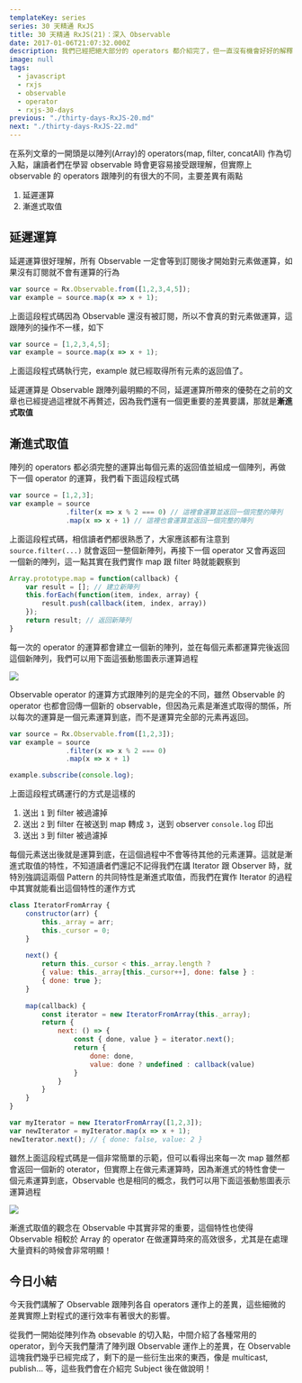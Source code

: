 ```yaml
---
templateKey: series
series: 30 天精通 RxJS
title: 30 天精通 RxJS(21)：深入 Observable
date: 2017-01-06T21:07:32.000Z
description: 我們已經把絕大部分的 operators 都介紹完了，但一直沒有機會好好的解釋 Observable 的 operators 運作方式。
image: null
tags:
  - javascript
  - rxjs
  - observable
  - operator
  - rxjs-30-days
previous: "./thirty-days-RxJS-20.md"
next: "./thirty-days-RxJS-22.md"
---
```


在系列文章的一開頭是以陣列(Array)的 operators(map, filter, concatAll) 作為切入點，讓讀者們在學習 observable 時會更容易接受跟理解，但實際上 observable 的 operators 跟陣列的有很大的不同，主要差異有兩點

1. 延遲運算
2. 漸進式取值

## 延遲運算

延遲運算很好理解，所有 Observable 一定會等到訂閱後才開始對元素做運算，如果沒有訂閱就不會有運算的行為

```javascript
var source = Rx.Observable.from([1,2,3,4,5]);
var example = source.map(x => x + 1);
```

上面這段程式碼因為 Observable 還沒有被訂閱，所以不會真的對元素做運算，這跟陣列的操作不一樣，如下

```javascript
var source = [1,2,3,4,5];
var example = source.map(x => x + 1); 
```

上面這段程式碼執行完，example 就已經取得所有元素的返回值了。

延遲運算是 Observable 跟陣列最明顯的不同，延遲運算所帶來的優勢在之前的文章也已經提過這裡就不再贅述，因為我們還有一個更重要的差異要講，那就是**漸進式取值**

## 漸進式取值

陣列的 operators 都必須完整的運算出每個元素的返回值並組成一個陣列，再做下一個 operator 的運算，我們看下面這段程式碼

```javascript
var source = [1,2,3];
var example = source
              .filter(x => x % 2 === 0) // 這裡會運算並返回一個完整的陣列
              .map(x => x + 1) // 這裡也會運算並返回一個完整的陣列
```

上面這段程式碼，相信讀者們都很熟悉了，大家應該都有注意到 `source.filter(...)` 就會返回一整個新陣列，再接下一個 operator 又會再返回一個新的陣列，這一點其實在我們實作 map 跟 filter 時就能觀察到

```javascript
Array.prototype.map = function(callback) {
    var result = []; // 建立新陣列
    this.forEach(function(item, index, array) {
        result.push(callback(item, index, array))
    });
    return result; // 返回新陣列
}
```

每一次的 operator 的運算都會建立一個新的陣列，並在每個元素都運算完後返回這個新陣列，我們可以用下面這張動態圖表示運算過程

![](https://media.giphy.com/media/l0HlPZeB9OvFu7QwE/giphy.gif)

Observable operator 的運算方式跟陣列的是完全的不同，雖然 Observable 的 operator 也都會回傳一個新的 observable，但因為元素是漸進式取得的關係，所以每次的運算是一個元素運算到底，而不是運算完全部的元素再返回。

```javascript
var source = Rx.Observable.from([1,2,3]);
var example = source
              .filter(x => x % 2 === 0)
              .map(x => x + 1)

example.subscribe(console.log);
```

上面這段程式碼運行的方式是這樣的

1. 送出 `1` 到 filter 被過濾掉
2. 送出 `2` 到 filter 在被送到 map 轉成 `3`，送到 observer `console.log` 印出
3. 送出 `3` 到 filter 被過濾掉

每個元素送出後就是運算到底，在這個過程中不會等待其他的元素運算。這就是漸進式取值的特性，不知道讀者們還記不記得我們在講 Iterator 跟 Observer 時，就特別強調這兩個 Pattern 的共同特性是漸進式取值，而我們在實作 Iterator 的過程中其實就能看出這個特性的運作方式

```javascript
class IteratorFromArray {
	constructor(arr) {
		this._array = arr;
		this._cursor = 0;
	}
  
	next() {
		return this._cursor < this._array.length ?
		{ value: this._array[this._cursor++], done: false } :
		{ done: true };
	}
	
	map(callback) {
		const iterator = new IteratorFromArray(this._array);
		return {
			next: () => {
				const { done, value } = iterator.next();
				return {
					done: done,
					value: done ? undefined : callback(value)
				}
			}
		}
	}
}

var myIterator = new IteratorFromArray([1,2,3]);
var newIterator = myIterator.map(x => x + 1);
newIterator.next(); // { done: false, value: 2 }
```

雖然上面這段程式碼是一個非常簡單的示範，但可以看得出來每一次 map 雖然都會返回一個新的 oterator，但實際上在做元素運算時，因為漸進式的特性會使一個元素運算到底，Observable 也是相同的概念，我們可以用下面這張動態圖表示運算過程

![](https://media.giphy.com/media/3o6ZtqrBfUyHvMDQ2c/giphy.gif)

漸進式取值的觀念在 Observable 中其實非常的重要，這個特性也使得 Observable 相較於 Array 的 operator 在做運算時來的高效很多，尤其是在處理大量資料的時候會非常明顯！

## 今日小結

今天我們講解了 Observable 跟陣列各自 operators 運作上的差異，這些細微的差異實際上對程式的運行效率有著很大的影響。

從我們一開始從陣列作為 obsevable 的切入點，中間介紹了各種常用的 operator，到今天我們釐清了陣列跟 Observable 運作上的差異，在 Observable 這塊我們幾乎已經完成了，剩下的是一些衍生出來的東西，像是 multicast, publish... 等，這些我們會在介紹完 Subject 後在做說明！